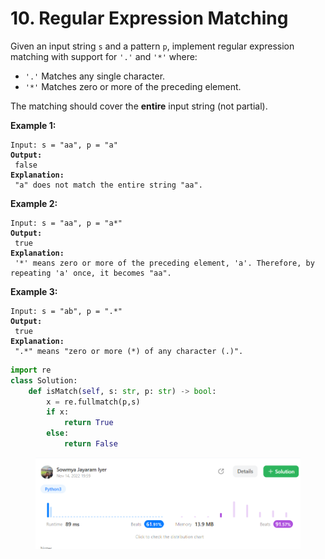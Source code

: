 # 10. Regular Expression Matching



Given an input string `s` and a pattern `p`, implement regular expression matching with support for `'.'` and `'*'` where:

* `'.'` Matches any single character.​​​​
* `'*'` Matches zero or more of the preceding element.

The matching should cover the **entire** input string (not partial).

&#x20;

**Example 1:**

<pre><code>Input: s = "aa", p = "a"
<strong>Output:
</strong> false
<strong>Explanation:
</strong> "a" does not match the entire string "aa".</code></pre>

**Example 2:**

<pre><code>Input: s = "aa", p = "a*"
<strong>Output:
</strong> true
<strong>Explanation:
</strong> '*' means zero or more of the preceding element, 'a'. Therefore, by repeating 'a' once, it becomes "aa".</code></pre>

**Example 3:**

<pre><code>Input: s = "ab", p = ".*"
<strong>Output:
</strong> true
<strong>Explanation:
</strong> ".*" means "zero or more (*) of any character (.)".</code></pre>

```python
import re
class Solution:
    def isMatch(self, s: str, p: str) -> bool:
        x = re.fullmatch(p,s)
        if x:
            return True
        else: 
            return False
```

<figure><img src=".gitbook/assets/10.png" alt=""><figcaption></figcaption></figure>
